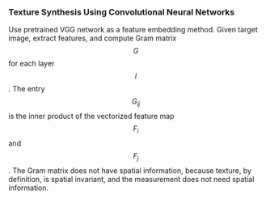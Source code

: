 ### Texture Synthesis Using Convolutional Neural Networks
Use pretrained VGG network as a feature embedding method. Given target image, extract features, and compute Gram matrix $$G$$ for each layer $$l$$. The entry $$G_{ij}$$ is the inner product of the vectorized feature map $$F_i$$ and $$F_j$$. The Gram matrix does not have spatial information, because texture, by definition, is spatial invariant, and the measurement does not need spatial information.
